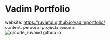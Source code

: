# Vadim Portfolio

website: https://ruvamd.github.io/vadimportfolio/<br>
content: personal projects,resume<br>
![qrcode_ruvamd github io](https://github.com/ruvamd/vadimportfolio/assets/57729180/df7db9a5-4ed9-4cad-b145-19b34ee55430)
